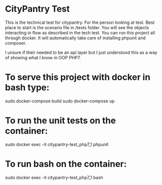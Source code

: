 # CityPantry Test

This is the technical test for citypantry. 
For the person looking at test. Best place to start is the scenario file in /tests folder.
You will see the objects interacting in flow as described in the tech test.
You can run this project all through docker. It will automatically take care of installing phpunit and composer.

I unsure if their needed to be an api layer but I just understood this as a way of showing what I know in OOP PHP7.

# To serve this project with docker in bash type:
sudo docker-compose build
sudo docker-compose up

# To run the unit tests on the container:
sudo docker exec -it citypantry-test_php7_1 phpunit

# To run bash on the container:
sudo docker exec -it citypantry-test_php7_1 bash